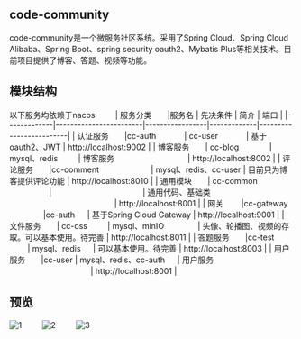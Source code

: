 ## code-community
code-community是一个微服务社区系统。采用了Spring Cloud、Spring Cloud Alibaba、Spring Boot、spring security oauth2、Mybatis Plus等相关技术。目前项目提供了博客、答题、视频等功能。
## 模块结构
以下服务均依赖于nacos
　　
| 服务分类　　|服务名                     |  先决条件          |   简介      |  端口               | 
|-------------|------------------------|-----------------|-------------|-------------------------|
| 认证服务　　|cc-auth        　　　  | cc-user           　　　 |  基于oauth2、JWT   |  http://localhost:9002  | 
| 博客服务　　| cc-blog       　　  　 | mysql、redis      　　 |  博客服务　　　　　　　　　 |  http://localhost:8002  | 
| 评论服务　　|cc-comment    　　　　　　  | mysql、redis、cc-user   | 目前只为博客提供评论功能   |  http://localhost:8010  | 
| 通用模块　　| cc-common    　　　　　|    　　　　　　　　　　　 |   通用代码、基础类  　　　　　　　　　　　　　 |  http://localhost:8001  |
| 网关    　　|cc-gateway   　　　　  |cc-auth                  　 |  基于Spring Cloud Gateway  | http://localhost:9001     |
| 文件服务　　| cc-oss         　　   | mysql、minIO       　　　　| 头像、轮播图、视频的存取。可以基本使用。待完善     |  http://localhost:8011  |
| 答题服务　　|cc-test          　　  | mysql、redis          　 |  可以基本使用。待完善    |  http://localhost:8003  |
| 用户服务　　|cc-user              | mysql、redis、cc-auth    　 |   用户服务  　　　　　　　　　　 |  http://localhost:8001  |

## 预览
 ![1](http://wecgwm.gitee.io/image-bed/cc-1.png)
 　　
 ![2](http://wecgwm.gitee.io/image-bed/cc-2.png)
 　　
 ![3](http://wecgwm.gitee.io/image-bed/cc-3.png)
